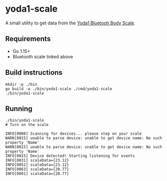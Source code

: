 # yoda1-scale

A small utility to get data from the [Yoda1 Bluetooh Body Scale](https://www.aliexpress.com/item/1005002553230163.html).

## Requirements

- Go 1.15+
- Bluetooth scale linked above

## Build instructions

```shell
mkdir -p ./bin
go build -o ./bin/yoda1-scale ./cmd/yoda1-scale
./bin/yoda1-scale
```

## Running

```plain
./bin/yoda1-scale
# Turn on the scale

INFO[0000] Scanning for devices... please step on your scale 
WARN[0015] unable to parse device: unable to get device name: No such property 'Name' 
WARN[0015] unable to parse device: unable to get device name: No such property 'Name' 
INFO[0015] Device detected! Starting listening for events 
INFO[0031] scaleData={23.12}                            
INFO[0052] scaleData={23.12}                            
INFO[0063] scaleData={20.77}                            
INFO[0091] scaleData={20.77}  
```
